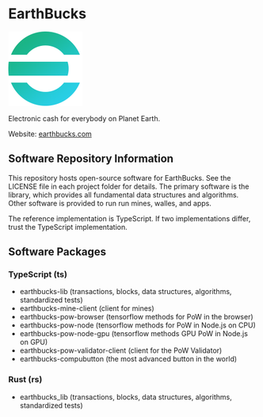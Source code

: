 # EarthBucks

<img src="./earthbucks-e-2-300.png" width="150" height="150" alt="EarthBucks">

Electronic cash for everybody on Planet Earth.

Website: [earthbucks.com](https://earthbucks.com)

## Software Repository Information

This repository hosts open-source software for EarthBucks. See the LICENSE file
in each project folder for details. The primary software is the library, which
provides all fundamental data structures and algorithms. Other software is
provided to run run mines, walles, and apps.

The reference implementation is TypeScript. If two implementations differ, trust
the TypeScript implementation.

## Software Packages

### TypeScript (ts)

- earthbucks-lib (transactions, blocks, data structures, algorithms, standardized tests)
- earthbucks-mine-client (client for mines)
- earthbucks-pow-browser (tensorflow methods for PoW in the browser)
- earthbucks-pow-node (tensorflow methods for PoW in Node.js on CPU)
- earthbucks-pow-node-gpu (tensorflow methods GPU PoW in Node.js on GPU)
- earthbucks-pow-validator-client (client for the PoW Validator)
- earthbucks-compubutton (the most advanced button in the world)

### Rust (rs)

- earthbucks_lib (transactions, blocks, data structures, algorithms, standardized tests)
